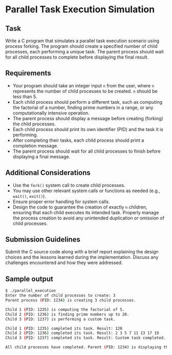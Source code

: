 # Parallel Task Execution Simulation

## Task

Write a C program that simulates a parallel task execution scenario using process forking. The program should create a specified number of child processes, each performing a unique task. The parent process should wait for all child processes to complete before displaying the final result.

## Requirements

- Your program should take an integer input `n` from the user, where `n` represents the number of child processes to be created. `n` should be less than 5.
- Each child process should perform a different task, such as computing the factorial of a number, finding prime numbers in a range, or any computationally intensive operation.
- The parent process should display a message before creating (forking) the child processes.
- Each child process should print its own identifier (PID) and the task it is performing.
- After completing their tasks, each child process should print a completion message.
- The parent process should wait for all child processes to finish before displaying a final message.

## Additional Considerations

- Use the `fork()` system call to create child processes.
- You may use other relevant system calls or functions as needed (e.g., `wait()`, `exit()`).
- Ensure proper error handling for system calls.
- Design the code to guarantee the creation of exactly `n` children, ensuring that each child executes its intended task. Properly manage the process creation to avoid any unintended duplication or omission of child processes.

## Submission Guidelines

Submit the C source code along with a brief report explaining the design choices and the lessons learned during the implementation. Discuss any challenges encountered and how they were addressed.

## Sample output

```bash
$ ./parallel_execution
Enter the number of child processes to create: 3
Parent process (PID: 1234) is creating 3 child processes.

Child 1 (PID: 1235) is computing the factorial of 5.
Child 2 (PID: 1236) is finding prime numbers up to 20.
Child 3 (PID: 1237) is performing a custom task.

Child 1 (PID: 1235) completed its task. Result: 120
Child 2 (PID: 1236) completed its task. Result: 2 3 5 7 11 13 17 19
Child 3 (PID: 1237) completed its task. Result: Custom task completed.

All child processes have completed. Parent (PID: 1234) is displaying the final message.
```
